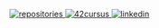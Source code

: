 <p align="center">
  <a href="https://github.com/ArthurCrespy?tab=repositories">
    <img alt="repositories" src="https://img.shields.io/badge/5-Repositories-white?style=for-the-badge&logo=github&labelColor=000000&Color=FFFFFF&logoWidth=20" />
 </a>
 <a href="https://profile.intra.42.fr/users/acrespy">
    <img alt="42cursus" src="https://img.shields.io/badge/cursus-lvl 3.01-white?style=for-the-badge&logo=42&labelColor=000000&Color=FFFFFF&logoWidth=20" />
 </a>
  <a href="https://fr.linkedin.com/in/arthur-crespy-3007081b7">
    <img alt="linkedin" src="https://img.shields.io/badge/LinkedIn-white?style=for-the-badge&logo=linkedin&labelColor=000000&Color=FFFFFF&logoWidth=20" />
 </a>
</p>
